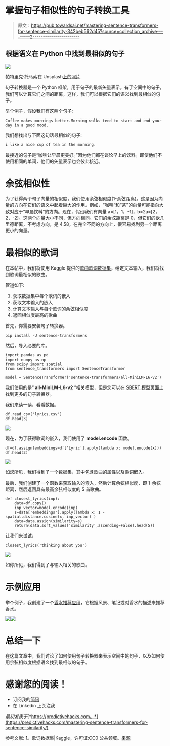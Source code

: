# 掌握句子相似性的句子转换工具

> 原文：<https://pub.towardsai.net/mastering-sentence-transformers-for-sentence-similarity-342beb562d45?source=collection_archive---------2----------------------->

## 根据语义在 Python 中找到最相似的句子

![](img/9df7a67df6fc6631ef4be9718675c31f.png)

帕特里克·托马索在 Unsplash[上的照片](https://unsplash.com/s/photos/text?utm_source=unsplash&utm_medium=referral&utm_content=creditCopyText)

句子转换器是一个 Python 框架，用于句子的最新矢量表示。有了空间中的句子，我们可以计算它们之间的距离，这样，我们可以根据它们的语义找到最相似的句子。

举个例子，假设我们有这两个句子:

```
Coffee makes mornings better.Morning walks tend to start and end your day in a good mood.
```

我们想找出与下面这句话最相似的句子:

```
i like a nice cup of tea in the morning.
```

最接近的句子是“咖啡让早晨更美好。”因为他们都在谈论早上的饮料。即使他们不使用相同的单词，他们的矢量表示也会彼此接近。

# 余弦相似性

为了获得两个句子向量的相似度，我们使用余弦相似度(1-余弦距离)。这是因为向量的方向在它们的语义中起着巨大的作用。例如，“咖啡”和“茶”的向量可能指向大致对应于“早晨饮料”的方向。现在，假设我们有向量 a=[1，1，-1]，b=2a=[2，2，-2]。这两个向量大小不同，但方向相同。它们的余弦距离是 0，但它们的欧几里德距离，不考虑方向，是 4.58，在完全不同的方向上，很容易找到另一个距离更小的向量。

# 最相似的歌词

在本帖中，我们将使用 Kaggle 提供的[歌曲歌词数据集](https://www.kaggle.com/datasets/deepshah16/song-lyrics-dataset?resource=download)，给定文本输入，我们将找到歌词最相似的歌曲。

管道如下:

1.  获取数据集中每个歌词的嵌入
2.  获取文本输入的嵌入
3.  计算文本输入与每个歌词的余弦相似度
4.  返回相似度最高的歌曲

首先，你需要安装句子转换器。

`pip install -U sentence-transformers`

然后，导入必要的库。

```
import pandas as pd
import numpy as np
from scipy import spatial
from sentence_transformers import SentenceTransformer

model = SentenceTransformer('sentence-transformers/all-MiniLM-L6-v2')
```

我们使用的是“ **all-MiniLM-L6-v2** ”相关模型，但是您可以在 [SBERT 模型页面](https://www.sbert.net/docs/pretrained_models.html)上找到更多的句子转换器。

我们来读一读，看看数据。

```
df.read_csv('lyrics.csv')
df.head(3)
```

![](img/cbc1f263bfe3c3092ba7c6af82ed0c32.png)

现在，为了获得歌词的嵌入，我们使用了 **model.encode** 函数。

```
df=df.assign(embeddings=df['Lyric'].apply(lambda x: model.encode(x)))
df.head(3)
```

![](img/06bf4a903ad723cedcde1c438fd006be.png)

如您所见，我们得到了一个数据集，其中包含歌曲的属性以及歌词嵌入。

最后，我们创建了一个函数来获取输入的嵌入，然后计算余弦相似度，即 1-余弦距离，然后返回具有最高余弦相似度的 5 首歌曲。

```
def closest_lyrics(inp):
    data=df.copy()
    inp_vector=model.encode(inp)
    s=data['embeddings'].apply(lambda x: 1 - spatial.distance.cosine(x, inp_vector) )
    data=data.assign(similarity=s)
    return(data.sort_values('similarity',ascending=False).head(5))
```

让我们来试试:

`closest_lyrics('thinking about you')`

![](img/cc21b7f1df924104680a53b424fc7cab.png)

如你所见，我们得到了与输入相关的歌曲。

# 示例应用

举个例子，我创建了一个[香水推荐应用](https://billybonaros-perfume-recommendations-app-xxl8yy.streamlitapp.com/)，它根据风景、笔记或对香水的描述来推荐香水。

![](img/f94fe3281d0a866da26362e6f95f8eb2.png)![](img/48175451976a98f57b371f4416df70e3.png)

# 总结一下

在这篇文章中，我们讨论了如何使用句子转换器来表示空间中的句子，以及如何使用余弦相似度根据语义找到最相似的句子。

# 感谢您的阅读！

*   订阅我的[简讯](https://billybonaros.medium.com/subscribe)
*   在 Linkedin 上关注我

*最初发表于*[*https://predictivehacks.com。*](https://predictivehacks.com/mastering-sentence-transformers-for-sentence-similarity/)

参考文献:
1。歌词数据集|Kaggle，许可证:CC0 公共领域。[来源](https://www.kaggle.com/datasets/deepshah16/song-lyrics-dataset?resource=download)